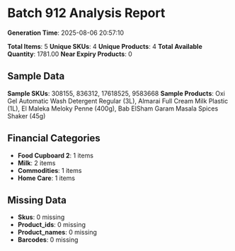 # Batch 912 Analysis Report

**Generation Time**: 2025-08-06 20:57:10

**Total Items**: 5
**Unique SKUs**: 4
**Unique Products**: 4
**Total Available Quantity**: 1781.00
**Near Expiry Products**: 0

## Sample Data
**Sample SKUs**: 308155, 836312, 17618525, 9583668
**Sample Products**: Oxi Gel Automatic Wash Detergent Regular (3L), Almarai Full Cream Milk Plastic (1L), El Maleka Meloky Penne (400g), Bab ElSham Garam Masala Spices Shaker (45g)

## Financial Categories
- **Food Cupboard 2**: 1 items
- **Milk**: 2 items
- **Commodities**: 1 items
- **Home Care**: 1 items

## Missing Data
- **Skus**: 0 missing
- **Product_ids**: 0 missing
- **Product_names**: 0 missing
- **Barcodes**: 0 missing
